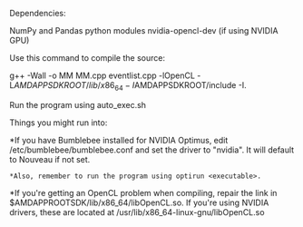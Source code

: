 Dependencies:

NumPy and Pandas python modules
nvidia-opencl-dev (if using NVIDIA GPU)

Use this command to compile the source:

g++ -Wall -o MM MM.cpp eventlist.cpp -lOpenCL -L$AMDAPPSDKROOT/lib/x86_64 -I$AMDAPPSDKROOT/include -I.

Run the program using auto_exec.sh

Things you might run into:

*If you have Bumblebee installed for NVIDIA Optimus, edit /etc/bumblebee/bumblebee.conf and set the driver to "nvidia". It will default to Nouveau if not set.
	
	*Also, remember to run the program using optirun <executable>.

*If you're getting an OpenCL problem when compiling, repair the link in $AMDAPPROOTSDK/lib/x86_64/libOpenCL.so. If you're using NVIDIA drivers, these are located at /usr/lib/x86_64-linux-gnu/libOpenCL.so

